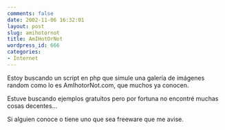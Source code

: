 ```yaml
---
comments: false
date: 2002-11-06 16:32:01
layout: post
slug: amihotornot
title: AmIHotOrNot
wordpress_id: 666
categories:
- Internet
---
```


Estoy buscando un script en php que simule una galería de imágenes random como lo es AmIhotorNot.com, que muchos ya conocen.





Estuve buscando ejemplos gratuítos pero por fortuna no encontré muchas cosas decentes… 





Si alguien conoce o tiene uno que sea freeware que me avise.




 
